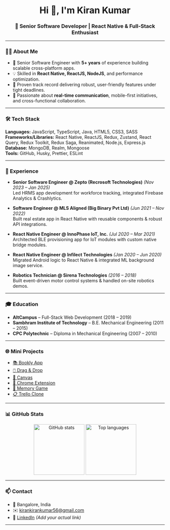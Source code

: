 <h1 align="center">Hi 👋, I'm Kiran Kumar</h1>
<h3 align="center">🚀 Senior Software Developer | React Native & Full-Stack Enthusiast</h3>

---

### 👨‍💻 About Me
- 🔭 Senior Software Engineer with **5+ years** of experience building scalable cross-platform apps.  
- 💡 Skilled in **React Native, ReactJS, NodeJS**, and performance optimization.  
- 🎯 Proven track record delivering robust, user-friendly features under tight deadlines.  
- 🤝 Passionate about **real-time communication**, mobile-first initiatives, and cross-functional collaboration.  

---

### 🛠️ Tech Stack
**Languages:** JavaScript, TypeScript, Java, HTML5, CSS3, SASS  
**Frameworks/Libraries:** React Native, ReactJS, Redux, Zustand, React Query, Redux Toolkit, Redux Saga, Reanimated, Node.js, Express.js  
**Database:** MongoDB, Realm, Mongoose  
**Tools:** GitHub, Husky, Prettier, ESLint  

---

### 💼 Experience
- **Senior Software Engineer @ Zepto (Recrosoft Technologies)** *(Nov 2023 – Jan 2025)*  
  Led HRMS app development for workforce tracking, integrated Firebase Analytics & Crashlytics.  

- **Software Engineer @ MLS Aligned (Big Binary Pvt Ltd)** *(Jun 2021 – Nov 2022)*  
  Built real estate app in React Native with reusable components & robust API integrations.  

- **React Native Engineer @ InnoPhase IoT, Inc.** *(Jul 2020 – Mar 2021)*  
  Architected BLE provisioning app for IoT modules with custom native bridge modules.  

- **React Native Engineer @ Infilect Technologies** *(Jan 2020 – Jun 2020)*  
  Migrated Android logic to React Native & integrated ML background image service.  

- **Robotics Technician @ Sirena Technologies** *(2016 – 2018)*  
  Built event-driven motor control systems & handled on-site robotics demos.  

---

### 🎓 Education
- **AltCampus** – Full-Stack Web Development (2018 – 2019)  
- **Sambhram Institute of Technology** – B.E. Mechanical Engineering (2011 – 2015)  
- **CPC Polytechnic** – Diploma in Mechanical Engineering (2007 – 2010)  

---

### 🌐 Mini Projects
- [📚 Bookly App](https://kiran-kumar011.github.io/booklyApp/)  
- [🖱️ Drag & Drop](https://kiran-kumar011.github.io/dragAndDrop/)  
- [🎨 Canvas](https://kiran-kumar011.github.io/canvas/)  
- [🔌 Chrome Extension](https://kiran-kumar011.github.io/chromeExtension/)  
- [🧠 Memory Game](https://kiran-kumar011.github.io/memoryGame/)  
- [📋 Trello Clone](https://kiran-kumar011.github.io/trelloClone/)  

---

### 📊 GitHub Stats
<p align="center">
  <img src="https://github-readme-stats.vercel.app/api?username=kiran-kumar011&show_icons=true&theme=radical" alt="GitHub stats" height="160"/>
  <img src="https://github-readme-stats.vercel.app/api/top-langs/?username=kiran-kumar011&layout=compact&theme=radical" alt="Top languages" height="160"/>
</p>

---

### 📫 Contact
- 📍 Bangalore, India  
- ✉️ [kirankirankumar56@gmail.com](mailto:kirankirankumar56@gmail.com)  
- 💼 [LinkedIn](https://www.linkedin.com/in/your-linkedin) *(Add your actual link)*  

---
